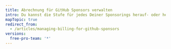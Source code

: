 ```yaml
---
title: Abrechnung für GitHub Sponsors verwalten
intro: Du kannst die Stufe für jedes Deiner Sponsorings herauf- oder herabstufen.
mapTopic: true
redirect_from:
  - /articles/managing-billing-for-github-sponsors
versions:
  free-pro-team: '*'
---
```


